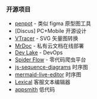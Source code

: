 ### 开源项目

- [penpot](https://github.com/penpot/penpot) - 类似 figma 原型图工具
- [Discus] PC+Mobile 开源设计
- [VTracer](https://github.com/visioncortex/vtracer) - SVG 矢量图转换
- [MrDoc](https://github.com/zmister2016/MrDoc) - 私有云文档在线部署
- [Dev Lake](https://github.com/merico-dev/lake) - DevOps
- [Spider Flow](https://github.com/ssssssss-team/spider-flow) - 零代码爬虫平台
- [js-sequence-diagrams](https://github.com/bramp/js-sequence-diagrams/) 时序图
- [mermaid-live-editor](https://github.com/mermaid-js/mermaid) 时序图
- [Lexical](https://github.com/facebook/lexical) 客服文本编辑器
- [appsmith](https://github.com/appsmithorg/appsmith) 低代码
